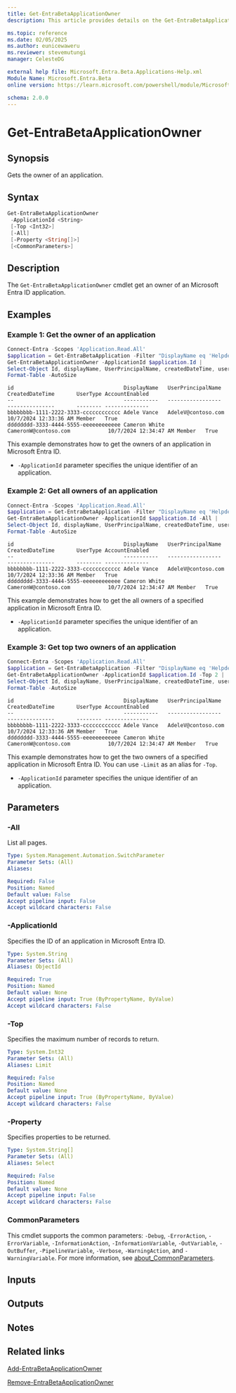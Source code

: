 ```yaml
---
title: Get-EntraBetaApplicationOwner
description: This article provides details on the Get-EntraBetaApplicationOwner command.

ms.topic: reference
ms.date: 02/05/2025
ms.author: eunicewaweru
ms.reviewer: stevemutungi
manager: CelesteDG

external help file: Microsoft.Entra.Beta.Applications-Help.xml
Module Name: Microsoft.Entra.Beta
online version: https://learn.microsoft.com/powershell/module/Microsoft.Entra.Beta/Get-EntraBetaApplicationOwner

schema: 2.0.0
---
```


# Get-EntraBetaApplicationOwner

## Synopsis

Gets the owner of an application.

## Syntax

```powershell
Get-EntraBetaApplicationOwner
 -ApplicationId <String>
 [-Top <Int32>]
 [-All]
 [-Property <String[]>]
 [<CommonParameters>]
```

## Description

The `Get-EntraBetaApplicationOwner` cmdlet get an owner of an Microsoft Entra ID application.

## Examples

### Example 1: Get the owner of an application

```powershell
Connect-Entra -Scopes 'Application.Read.All'
$application = Get-EntraBetaApplication -Filter "DisplayName eq 'Helpdesk Application'"
Get-EntraBetaApplicationOwner -ApplicationId $application.Id |
Select-Object Id, displayName, UserPrincipalName, createdDateTime, userType, accountEnabled |
Format-Table -AutoSize
```

```Output
id                                   DisplayName   UserPrincipalName                CreatedDateTime       UserType AccountEnabled
--                                   -----------   -----------------                ---------------       -------- --------------
bbbbbbbb-1111-2222-3333-cccccccccccc Adele Vance   AdeleV@contoso.com               10/7/2024 12:33:36 AM Member   True
dddddddd-3333-4444-5555-eeeeeeeeeeee Cameron White CameronW@contoso.com            10/7/2024 12:34:47 AM Member   True
```

This example demonstrates how to get the owners of an application in Microsoft Entra ID.

- `-ApplicationId` parameter specifies the unique identifier of an application.

### Example 2: Get all owners of an application

```powershell
Connect-Entra -Scopes 'Application.Read.All'
$application = Get-EntraBetaApplication -Filter "DisplayName eq 'Helpdesk Application'"
Get-EntraBetaApplicationOwner -ApplicationId $application.Id -All |
Select-Object Id, displayName, UserPrincipalName, createdDateTime, userType, accountEnabled |
Format-Table -AutoSize
```

```Output
id                                   DisplayName   UserPrincipalName                CreatedDateTime       UserType AccountEnabled
--                                   -----------   -----------------                ---------------       -------- --------------
bbbbbbbb-1111-2222-3333-cccccccccccc Adele Vance   AdeleV@contoso.com               10/7/2024 12:33:36 AM Member   True
dddddddd-3333-4444-5555-eeeeeeeeeeee Cameron White CameronW@contoso.com            10/7/2024 12:34:47 AM Member   True
```

This example demonstrates how to get the all owners of a specified application in Microsoft Entra ID.

- `-ApplicationId` parameter specifies the unique identifier of an application.

### Example 3: Get top two owners of an application

```powershell
Connect-Entra -Scopes 'Application.Read.All'
$application = Get-EntraBetaApplication -Filter "DisplayName eq 'Helpdesk Application'"
Get-EntraBetaApplicationOwner -ApplicationId $application.Id -Top 2 |
Select-Object Id, displayName, UserPrincipalName, createdDateTime, userType, accountEnabled |
Format-Table -AutoSize
```

```Output
id                                   DisplayName   UserPrincipalName                CreatedDateTime       UserType AccountEnabled
--                                   -----------   -----------------                ---------------       -------- --------------
bbbbbbbb-1111-2222-3333-cccccccccccc Adele Vance   AdeleV@contoso.com               10/7/2024 12:33:36 AM Member   True
dddddddd-3333-4444-5555-eeeeeeeeeeee Cameron White CameronW@contoso.com            10/7/2024 12:34:47 AM Member   True
```

This example demonstrates how to get the two owners of a specified application in Microsoft Entra ID. You can use `-Limit` as an alias for `-Top`.

- `-ApplicationId` parameter specifies the unique identifier of an application.

## Parameters

### -All

List all pages.

```yaml
Type: System.Management.Automation.SwitchParameter
Parameter Sets: (All)
Aliases:

Required: False
Position: Named
Default value: False
Accept pipeline input: False
Accept wildcard characters: False
```

### -ApplicationId

Specifies the ID of an application in Microsoft Entra ID.

```yaml
Type: System.String
Parameter Sets: (All)
Aliases: ObjectId

Required: True
Position: Named
Default value: None
Accept pipeline input: True (ByPropertyName, ByValue)
Accept wildcard characters: False
```

### -Top

Specifies the maximum number of records to return.

```yaml
Type: System.Int32
Parameter Sets: (All)
Aliases: Limit

Required: False
Position: Named
Default value: None
Accept pipeline input: True (ByPropertyName, ByValue)
Accept wildcard characters: False
```

### -Property

Specifies properties to be returned.

```yaml
Type: System.String[]
Parameter Sets: (All)
Aliases: Select

Required: False
Position: Named
Default value: None
Accept pipeline input: False
Accept wildcard characters: False
```

### CommonParameters

This cmdlet supports the common parameters: `-Debug`, `-ErrorAction`, `-ErrorVariable`, `-InformationAction`, `-InformationVariable`, `-OutVariable`, `-OutBuffer`, `-PipelineVariable`, `-Verbose`, `-WarningAction`, and `-WarningVariable`. For more information, see [about_CommonParameters](https://go.microsoft.com/fwlink/?LinkID=113216).

## Inputs

## Outputs

## Notes

## Related links

[Add-EntraBetaApplicationOwner](Add-EntraBetaApplicationOwner.md)

[Remove-EntraBetaApplicationOwner](Remove-EntraBetaApplicationOwner.md)
